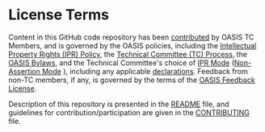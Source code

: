 # License Terms

Content in this GitHub code repository has been [contributed](https://www.oasis-open.org/policies-guidelines/ipr#def-contribution) 
by OASIS TC Members, and is governed by the OASIS policies, including the 
[Intellectual Property Rights (IPR) Policy](https://www.oasis-open.org/policies-guidelines/ipr), the 
[Technical Committee (TC) Process](https://www.oasis-open.org/policies-guidelines/tc-process), the 
[OASIS Bylaws](https://www.oasis-open.org/policies-guidelines/bylaws), and the Technical Committee's choice of 
[IPR Mode](https://www.oasis-open.org/policies-guidelines/ipr#def-ipr-mode) ([Non-Assertion Mode](https://www.oasis-open.org/policies-guidelines/ipr#Non-Assertion-Mode) ), 
including any applicable [declarations](https://www.oasis-open.org/committees/openc2/ipr.php). Feedback from non-TC members, if any, 
is governed by the terms of the [OASIS Feedback License](https://www.oasis-open.org/policies-guidelines/ipr#appendixa"). 

Description of this repository is presented in the [README](https://github.com/oasis-tcs/oc2arch/blob/master/README.md) file, and guidelines 
for contribution/participation are given in the [CONTRIBUTING](https://github.com/oasis-tcs/oc2arch/blob/master/CONTRIBUTING.md) file.
